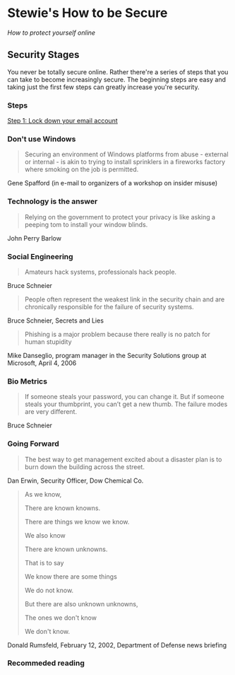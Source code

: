 # Stewie's How to be Secure

*How to protect yourself online*

## Security Stages

You never be totally secure online. Rather there're a series of steps that you can take to become increasingly secure. The beginning steps are easy and taking just the first few steps can greatly increase you're security.

### Steps

[Step 1:  Lock down your email account](how_to_lock_down_your_email_account.md)


### Don't use Windows

> Securing an environment of Windows platforms from abuse - external or internal - is akin to trying to install sprinklers in a fireworks factory where smoking on the job is permitted.

Gene Spafford (in e-mail to organizers of a workshop on insider misuse)

### Technology is the answer

> Relying on the government to protect your privacy is like asking a peeping tom to install your window blinds.

John Perry Barlow

### Social Engineering

> Amateurs hack systems, professionals hack people.

Bruce Schneier

> People often represent the weakest link in the security chain and are chronically responsible for the failure of security systems. 

Bruce Schneier, Secrets and Lies

> Phishing is a major problem because there really is no patch for human stupidity

Mike Danseglio, program manager in the Security Solutions group at Microsoft, April 4, 2006

### Bio Metrics

> If someone steals your password, you can change it. But if someone steals your thumbprint, you can’t get a new thumb. The failure modes are very different.

Bruce Schneier

### Going Forward

> The best way to get management excited about a disaster plan is to burn down the building across the street.

Dan Erwin, Security Officer, Dow Chemical Co.

> As we know,
> 
> There are known knowns.
> 
> There are things we know we know.
> 
> We also know
> 
> There are known unknowns.
> 
> That is to say
> 
> We know there are some things
> 
> We do not know.
> 
> But there are also unknown unknowns,
> 
> The ones we don't know
> 
> We don't know.

Donald Rumsfeld, February 12, 2002, Department of Defense news briefing


### Recommeded reading